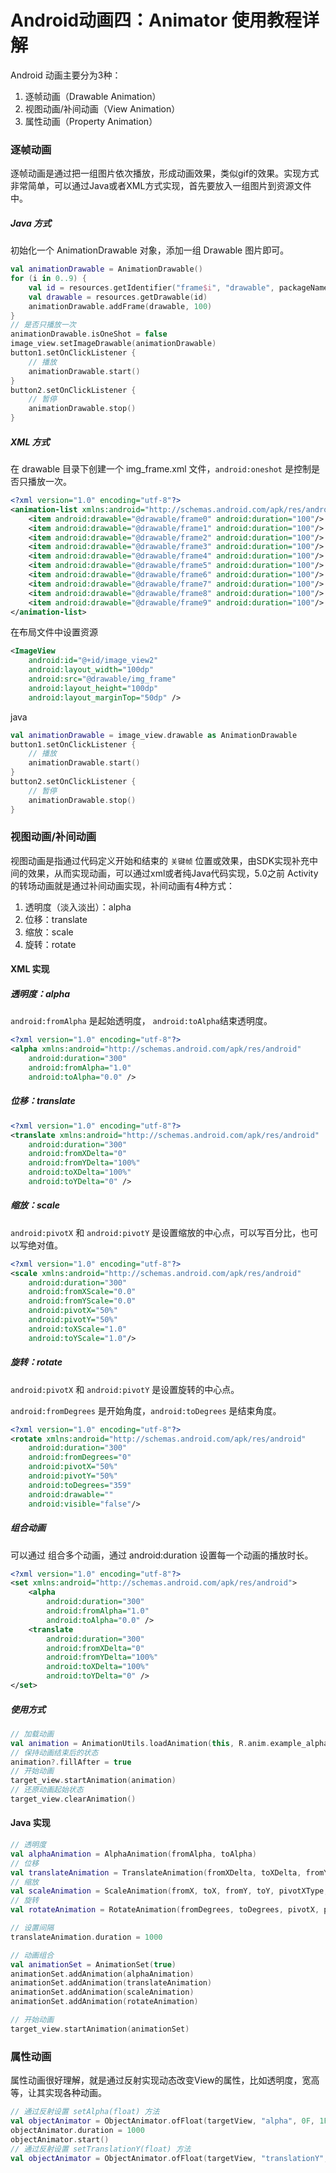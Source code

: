
# Android动画四：Animator 使用教程详解
Android 动画主要分为3种：
1. 逐帧动画（Drawable Animation）
2. 视图动画/补间动画（View Animation）
3. 属性动画（Property Animation）

### 逐帧动画

逐帧动画是通过把一组图片依次播放，形成动画效果，类似gif的效果。实现方式非常简单，可以通过Java或者XML方式实现，首先要放入一组图片到资源文件中。

##### Java 方式

初始化一个 AnimationDrawable 对象，添加一组 Drawable 图片即可。

```kotlin
val animationDrawable = AnimationDrawable()
for (i in 0..9) {
    val id = resources.getIdentifier("frame$i", "drawable", packageName)
    val drawable = resources.getDrawable(id)
    animationDrawable.addFrame(drawable, 100)
}
// 是否只播放一次
animationDrawable.isOneShot = false
image_view.setImageDrawable(animationDrawable)
button1.setOnClickListener {
    // 播放
    animationDrawable.start()
}
button2.setOnClickListener {
    // 暂停
    animationDrawable.stop()
}
```

##### XML 方式

在 drawable 目录下创建一个 img_frame.xml 文件，`android:oneshot` 是控制是否只播放一次。

```xml
<?xml version="1.0" encoding="utf-8"?>
<animation-list xmlns:android="http://schemas.android.com/apk/res/android" android:oneshot="false">
    <item android:drawable="@drawable/frame0" android:duration="100"/>
    <item android:drawable="@drawable/frame1" android:duration="100"/>
    <item android:drawable="@drawable/frame2" android:duration="100"/>
    <item android:drawable="@drawable/frame3" android:duration="100"/>
    <item android:drawable="@drawable/frame4" android:duration="100"/>
    <item android:drawable="@drawable/frame5" android:duration="100"/>
    <item android:drawable="@drawable/frame6" android:duration="100"/>
    <item android:drawable="@drawable/frame7" android:duration="100"/>
    <item android:drawable="@drawable/frame8" android:duration="100"/>
    <item android:drawable="@drawable/frame9" android:duration="100"/>
</animation-list>
```

在布局文件中设置资源

```xml
<ImageView
    android:id="@+id/image_view2"
    android:layout_width="100dp"
    android:src="@drawable/img_frame"
    android:layout_height="100dp"
    android:layout_marginTop="50dp" />
```

java

```kotlin
val animationDrawable = image_view.drawable as AnimationDrawable
button1.setOnClickListener {
    // 播放
    animationDrawable.start()
}
button2.setOnClickListener {
    // 暂停
    animationDrawable.stop()
}
```

### 视图动画/补间动画

视图动画是指通过代码定义开始和结束的 `关键帧` 位置或效果，由SDK实现补充中间的效果，从而实现动画，可以通过xml或者纯Java代码实现，5.0之前 Activity 的转场动画就是通过补间动画实现，补间动画有4种方式：

1. 透明度（淡入淡出）：alpha
2. 位移：translate
3. 缩放：scale
4. 旋转：rotate

#### XML 实现

##### 透明度：alpha

`android:fromAlpha` 是起始透明度， `android:toAlpha`结束透明度。

```xml
<?xml version="1.0" encoding="utf-8"?>
<alpha xmlns:android="http://schemas.android.com/apk/res/android"
    android:duration="300"
    android:fromAlpha="1.0"
    android:toAlpha="0.0" />
```

##### 位移：translate

```xml
<?xml version="1.0" encoding="utf-8"?>
<translate xmlns:android="http://schemas.android.com/apk/res/android"
    android:duration="300"
    android:fromXDelta="0"
    android:fromYDelta="100%"
    android:toXDelta="100%"
    android:toYDelta="0" />
```

##### 缩放：scale

`android:pivotX` 和 `android:pivotY` 是设置缩放的中心点，可以写百分比，也可以写绝对值。

```xml
<?xml version="1.0" encoding="utf-8"?>
<scale xmlns:android="http://schemas.android.com/apk/res/android"
    android:duration="300"
    android:fromXScale="0.0"
    android:fromYScale="0.0"
    android:pivotX="50%"
    android:pivotY="50%"
    android:toXScale="1.0"
    android:toYScale="1.0"/>
```

##### 旋转：rotate

`android:pivotX` 和 `android:pivotY` 是设置旋转的中心点。

`android:fromDegrees` 是开始角度，`android:toDegrees` 是结束角度。

```xml
<?xml version="1.0" encoding="utf-8"?>
<rotate xmlns:android="http://schemas.android.com/apk/res/android"
    android:duration="300"
    android:fromDegrees="0"
    android:pivotX="50%"
    android:pivotY="50%"
    android:toDegrees="359"
    android:drawable=""
    android:visible="false"/>
```

##### 组合动画

可以通过<set/> 组合多个动画，通过 android:duration 设置每一个动画的播放时长。

```xml
<?xml version="1.0" encoding="utf-8"?>
<set xmlns:android="http://schemas.android.com/apk/res/android">
    <alpha
        android:duration="300"
        android:fromAlpha="1.0"
        android:toAlpha="0.0" />
    <translate
        android:duration="300"
        android:fromXDelta="0"
        android:fromYDelta="100%"
        android:toXDelta="100%"
        android:toYDelta="0" />
</set>
```

##### 使用方式

```kotlin
// 加载动画
val animation = AnimationUtils.loadAnimation(this, R.anim.example_alpha)
// 保持动画结束后的状态
animation?.fillAfter = true
// 开始动画
target_view.startAnimation(animation)
// 还原动画起始状态
target_view.clearAnimation()
```

#### Java 实现

```kotlin
// 透明度
val alphaAnimation = AlphaAnimation(fromAlpha, toAlpha)
// 位移
val translateAnimation = TranslateAnimation(fromXDelta, toXDelta, fromYDelta, toYDelta)
// 缩放
val scaleAnimation = ScaleAnimation(fromX, toX, fromY, toY, pivotXType, pivotXValue, pivotYType, pivotYValue)
// 旋转
val rotateAnimation = RotateAnimation(fromDegrees, toDegrees, pivotX, pivotY)

// 设置间隔
translateAnimation.duration = 1000

// 动画组合
val animationSet = AnimationSet(true)
animationSet.addAnimation(alphaAnimation)
animationSet.addAnimation(translateAnimation)
animationSet.addAnimation(scaleAnimation)
animationSet.addAnimation(rotateAnimation)

// 开始动画
target_view.startAnimation(animationSet)
```

### 属性动画

属性动画很好理解，就是通过反射实现动态改变View的属性，比如透明度，宽高等，让其实现各种动画。

```kotlin
// 通过反射设置 setAlpha(float) 方法
val objectAnimator = ObjectAnimator.ofFloat(targetView, "alpha", 0F, 1F)
objectAnimator.duration = 1000
objectAnimator.start()
// 通过反射设置 setTranslationY(float) 方法
val objectAnimator = ObjectAnimator.ofFloat(targetView, "translationY", 200f, 0F)
```
